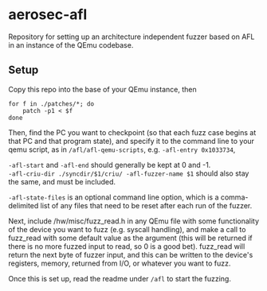 # aerosec-afl

Repository for setting up an architecture independent fuzzer based on AFL in an instance of the QEmu codebase.

## Setup

Copy this repo into the base of your QEmu instance, then

```
for f in ./patches/*; do
    patch -p1 < $f
done
```

Then, find the PC you want to checkpoint (so that each fuzz case begins at that PC and that program state), 
and specify it to the command line to your qemu script, as in `/afl/afl-qemu-scripts`, e.g. `-afl-entry 0x1033734`, 

`-afl-start` and `-afl-end` should generally be kept at 0 and -1.  
`-afl-criu-dir ./syncdir/$1/criu/ -afl-fuzzer-name $1` should also stay the same, and must be included. 

`-afl-state-files` is an optional command line option, which is a comma-delimited list of any files 
that need to be reset after each run of the fuzzer.

Next, include /hw/misc/fuzz_read.h in any QEmu file with some functionality of the device you want to 
fuzz (e.g. syscall handling), and make a call to fuzz_read with some default value as the argument 
(this will be returned if there is no more fuzzed input to read, so 0 is a good bet). fuzz_read will return 
the next byte of fuzzer input, and this can be written to the device's registers, memory, returned from 
I/O, or whatever you want to fuzz.

Once this is set up, read the readme under `/afl` to start the fuzzing. 
